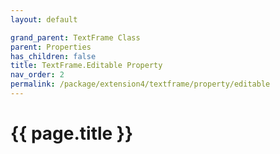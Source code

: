 ```yaml
---
layout: default

grand_parent: TextFrame Class
parent: Properties
has_children: false
title: TextFrame.Editable Property
nav_order: 2
permalink: /package/extension4/textframe/property/editable
---
```

# {{ page.title }}